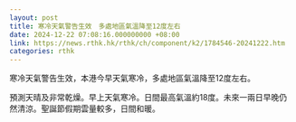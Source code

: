 ```yaml
---
layout: post
title: 寒冷天氣警告生效　多處地區氣溫降至12度左右
date: 2024-12-22 07:08:16.000000000 +08:00
link: https://news.rthk.hk/rthk/ch/component/k2/1784546-20241222.htm
categories: rthk
---
```


寒冷天氣警告生效，本港今早天氣寒冷，多處地區氣溫降至12度左右。

預測天晴及非常乾燥。早上天氣寒冷。日間最高氣溫約18度。未來一兩日早晚仍然清涼。聖誕節假期雲量較多，日間和暖。
